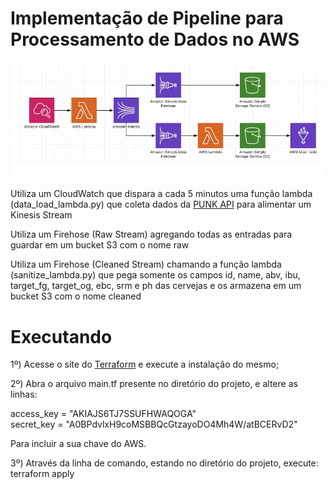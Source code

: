 # Implementação de Pipeline para Processamento de Dados no AWS #

![ScreenShot](images/archtecture.jpg)

Utiliza um CloudWatch que dispara a cada 5 minutos uma função lambda (data_load_lambda.py) que coleta dados da [PUNK API](https://api.punkapi.com/v2/beers/random) para alimentar um Kinesis Stream

Utiliza um Firehose (Raw Stream) agregando todas as entradas para guardar em um bucket S3 com o nome raw

Utiliza um Firehose (Cleaned Stream) chamando a função lambda (sanitize_lambda.py) que pega somente os campos id, name, abv, ibu, target_fg, target_og, ebc, srm e ph das cervejas e os armazena em um bucket S3 com o nome cleaned

# Executando #

1º) Acesse o site do [Terraform](https://www.terraform.io/) e execute a instalação do mesmo;

2º) Abra o arquivo main.tf presente no diretório do projeto, e altere as linhas:

access_key = "AKIAJS6TJ7SSUFHWAQOGA"  
secret_key = "A0BPdvlxH9coMSBBQcGtzayoDO4Mh4W/atBCERvD2"

Para incluir a sua chave do AWS.

3º) Através da linha de comando, estando no diretório do projeto, execute:  
terraform apply